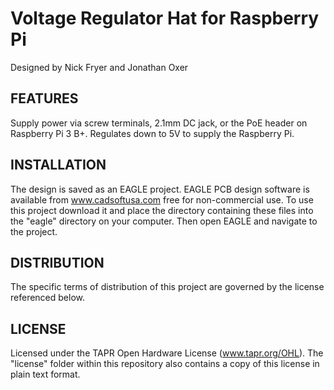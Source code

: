 Voltage Regulator Hat for Raspberry Pi
=======================================
Designed by Nick Fryer and Jonathan Oxer

FEATURES
--------

Supply power via screw terminals, 2.1mm DC jack, or the PoE header on
Raspberry Pi 3 B+. Regulates down to 5V to supply the Raspberry Pi.

INSTALLATION
------------
The design is saved as an EAGLE project. EAGLE PCB design software is
available from www.cadsoftusa.com free for non-commercial use. To use
this project download it and place the directory containing these files
into the "eagle" directory on your computer. Then open EAGLE and
navigate to the project.


DISTRIBUTION
------------
The specific terms of distribution of this project are governed by the
license referenced below.


LICENSE
-------
Licensed under the TAPR Open Hardware License (www.tapr.org/OHL).
The "license" folder within this repository also contains a copy of
this license in plain text format.
